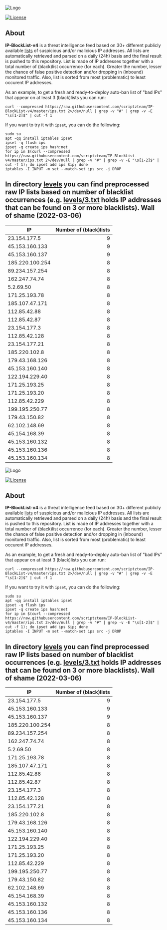 ![Logo](https://i.imgur.com/PyKLAe7.png)

[![License](https://img.shields.io/badge/license-The_Unlicense-red.svg)](https://unlicense.org/)

About
----

**IP-BlockList-v4** is a threat intelligence feed based on 30+ different publicly available [lists](https://github.com/stamparm/maltrail) of suspicious and/or malicious IP addresses. All lists are automatically retrieved and parsed on a daily (24h) basis and the final result is pushed to this repository. List is made of IP addresses together with a total number of (black)list occurrence (for each). Greater the number, lesser the chance of false positive detection and/or dropping in (inbound) monitored traffic. Also, list is sorted from most (problematic) to least occurent IP addresses.

As an example, to get a fresh and ready-to-deploy auto-ban list of "bad IPs" that appear on at least 3 (black)lists you can run:

```
curl --compressed https://raw.githubusercontent.com/scriptzteam/IP-BlockList-v4/master/ips.txt 2>/dev/null | grep -v "#" | grep -v -E "\s[1-2]$" | cut -f 1
```

If you want to try it with `ipset`, you can do the following:

```
sudo su
apt -qq install iptables ipset
ipset -q flush ips
ipset -q create ips hash:net
for ip in $(curl --compressed https://raw.githubusercontent.com/scriptzteam/IP-BlockList-v4/master/ips.txt 2>/dev/null | grep -v "#" | grep -v -E "\s[1-2]$" | cut -f 1); do ipset add ips $ip; done
iptables -I INPUT -m set --match-set ips src -j DROP
```

In directory [levels](levels) you can find preprocessed raw IP lists based on number of blacklist occurrences (e.g. [levels/3.txt](levels/3.txt) holds IP addresses that can be found on 3 or more blacklists).
Wall of shame (2022-03-06)
----

|IP|Number of (black)lists|
|---|--:|
23.154.177.5|9
45.153.160.133|9
45.153.160.137|9
185.220.100.254|8
89.234.157.254|8
162.247.74.74|8
5.2.69.50|8
171.25.193.78|8
185.107.47.171|8
112.85.42.88|8
112.85.42.87|8
23.154.177.3|8
112.85.42.128|8
23.154.177.21|8
185.220.102.8|8
179.43.168.126|8
45.153.160.140|8
122.194.229.40|8
171.25.193.25|8
171.25.193.20|8
112.85.42.229|8
199.195.250.77|8
179.43.150.82|8
62.102.148.69|8
45.154.168.39|8
45.153.160.132|8
45.153.160.136|8
45.153.160.134|8
![Logo](https://i.imgur.com/PyKLAe7.png)

[![License](https://img.shields.io/badge/license-The_Unlicense-red.svg)](https://unlicense.org/)

About
----

**IP-BlockList-v4** is a threat intelligence feed based on 30+ different publicly available [lists](https://github.com/stamparm/maltrail) of suspicious and/or malicious IP addresses. All lists are automatically retrieved and parsed on a daily (24h) basis and the final result is pushed to this repository. List is made of IP addresses together with a total number of (black)list occurrence (for each). Greater the number, lesser the chance of false positive detection and/or dropping in (inbound) monitored traffic. Also, list is sorted from most (problematic) to least occurent IP addresses.

As an example, to get a fresh and ready-to-deploy auto-ban list of "bad IPs" that appear on at least 3 (black)lists you can run:

```
curl --compressed https://raw.githubusercontent.com/scriptzteam/IP-BlockList-v4/master/ips.txt 2>/dev/null | grep -v "#" | grep -v -E "\s[1-2]$" | cut -f 1
```

If you want to try it with `ipset`, you can do the following:

```
sudo su
apt -qq install iptables ipset
ipset -q flush ips
ipset -q create ips hash:net
for ip in $(curl --compressed https://raw.githubusercontent.com/scriptzteam/IP-BlockList-v4/master/ips.txt 2>/dev/null | grep -v "#" | grep -v -E "\s[1-2]$" | cut -f 1); do ipset add ips $ip; done
iptables -I INPUT -m set --match-set ips src -j DROP
```

In directory [levels](levels) you can find preprocessed raw IP lists based on number of blacklist occurrences (e.g. [levels/3.txt](levels/3.txt) holds IP addresses that can be found on 3 or more blacklists).
Wall of shame (2022-03-06)
----

|IP|Number of (black)lists|
|---|--:|
23.154.177.5|9
45.153.160.133|9
45.153.160.137|9
185.220.100.254|8
89.234.157.254|8
162.247.74.74|8
5.2.69.50|8
171.25.193.78|8
185.107.47.171|8
112.85.42.88|8
112.85.42.87|8
23.154.177.3|8
112.85.42.128|8
23.154.177.21|8
185.220.102.8|8
179.43.168.126|8
45.153.160.140|8
122.194.229.40|8
171.25.193.25|8
171.25.193.20|8
112.85.42.229|8
199.195.250.77|8
179.43.150.82|8
62.102.148.69|8
45.154.168.39|8
45.153.160.132|8
45.153.160.136|8
45.153.160.134|8
